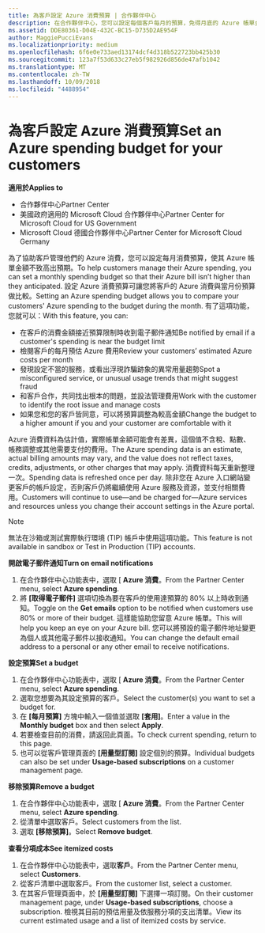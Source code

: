 ```yaml
---
title: 為客戶設定 Azure 消費預算 | 合作夥伴中心
description: 在合作夥伴中心，您可以設定每個客戶每月的預算，免得月底的 Azure 帳單金額讓他們很吃驚。
ms.assetid: DDE80361-D04E-432C-BC15-D735D2AE954F
author: MaggiePucciEvans
ms.localizationpriority: medium
ms.openlocfilehash: 6f6e0e733aed13174dcf4d318b522723bb425b30
ms.sourcegitcommit: 123a7f53d633c27eb5f982926d856de47afb1042
ms.translationtype: MT
ms.contentlocale: zh-TW
ms.lasthandoff: 10/09/2018
ms.locfileid: "4488954"
---
```

# <a name="set-an-azure-spending-budget-for-your-customers"></a><span data-ttu-id="78997-103">為客戶設定 Azure 消費預算</span><span class="sxs-lookup"><span data-stu-id="78997-103">Set an Azure spending budget for your customers</span></span>

**<span data-ttu-id="78997-104">適用於</span><span class="sxs-lookup"><span data-stu-id="78997-104">Applies to</span></span>**

-  <span data-ttu-id="78997-105">合作夥伴中心</span><span class="sxs-lookup"><span data-stu-id="78997-105">Partner Center</span></span>
-  <span data-ttu-id="78997-106">美國政府適用的 Microsoft Cloud 合作夥伴中心</span><span class="sxs-lookup"><span data-stu-id="78997-106">Partner Center for Microsoft Cloud for US Government</span></span>
-  <span data-ttu-id="78997-107">Microsoft Cloud 德國合作夥伴中心</span><span class="sxs-lookup"><span data-stu-id="78997-107">Partner Center for Microsoft Cloud Germany</span></span>

<span data-ttu-id="78997-108">為了協助客戶管理他們的 Azure 消費，您可以設定每月消費預算，使其 Azure 帳單金額不致高出預期。</span><span class="sxs-lookup"><span data-stu-id="78997-108">To help customers manage their Azure spending, you can set a monthly spending budget so that their Azure bill isn’t higher than they anticipated.</span></span> <span data-ttu-id="78997-109">設定 Azure 消費預算可讓您將客戶的 Azure 消費與當月份預算做比較。</span><span class="sxs-lookup"><span data-stu-id="78997-109">Setting an Azure spending budget allows you to compare your customers' Azure spending to the budget during the month.</span></span> <span data-ttu-id="78997-110">有了這項功能，您就可以：</span><span class="sxs-lookup"><span data-stu-id="78997-110">With this feature, you can:</span></span> 

-   <span data-ttu-id="78997-111">在客戶的消費金額接近預算限制時收到電子郵件通知</span><span class="sxs-lookup"><span data-stu-id="78997-111">Be notified by email if a customer's spending is near the budget limit</span></span>
-   <span data-ttu-id="78997-112">檢閱客戶的每月預估 Azure 費用</span><span class="sxs-lookup"><span data-stu-id="78997-112">Review your customers’ estimated Azure costs per month</span></span>
-   <span data-ttu-id="78997-113">發現設定不當的服務，或看出浮現詐騙跡象的異常用量趨勢</span><span class="sxs-lookup"><span data-stu-id="78997-113">Spot a misconfigured service, or unusual usage trends that might suggest fraud</span></span>
-   <span data-ttu-id="78997-114">和客戶合作，共同找出根本的問題，並設法管理費用</span><span class="sxs-lookup"><span data-stu-id="78997-114">Work with the customer to identify the root issue and manage costs</span></span>
-   <span data-ttu-id="78997-115">如果您和您的客戶皆同意，可以將預算調整為較高金額</span><span class="sxs-lookup"><span data-stu-id="78997-115">Change the budget to a higher amount if you and your customer are comfortable with it</span></span>

<span data-ttu-id="78997-116">Azure 消費資料為估計值，實際帳單金額可能會有差異，這個值不含稅、點數、帳務調整或其他需要支付的費用。</span><span class="sxs-lookup"><span data-stu-id="78997-116">The Azure spending data is an estimate, actual billing amounts may vary, and the value does not reflect taxes, credits, adjustments, or other charges that may apply.</span></span> <span data-ttu-id="78997-117">消費資料每天重新整理一次。</span><span class="sxs-lookup"><span data-stu-id="78997-117">Spending data is refreshed once per day.</span></span> <span data-ttu-id="78997-118">除非您在 Azure 入口網站變更客戶的帳戶設定，否則客戶仍將繼續使用 Azure 服務及資源，並支付相關費用。</span><span class="sxs-lookup"><span data-stu-id="78997-118">Customers will continue to use—and be charged for—Azure services and resources unless you change their account settings in the Azure portal.</span></span> 

> [!NOTE]  
> <span data-ttu-id="78997-119">無法在沙箱或測試實際執行環境 (TIP) 帳戶中使用這項功能。</span><span class="sxs-lookup"><span data-stu-id="78997-119">This feature is not available in sandbox or Test in Production (TIP) accounts.</span></span>

**<span data-ttu-id="78997-120">開啟電子郵件通知</span><span class="sxs-lookup"><span data-stu-id="78997-120">Turn on email notifications</span></span>**
1.  <span data-ttu-id="78997-121">在合作夥伴中心功能表中，選取 [ **Azure 消費**。</span><span class="sxs-lookup"><span data-stu-id="78997-121">From the Partner Center menu, select **Azure spending**.</span></span>
2.  <span data-ttu-id="78997-122">將 **\[取得電子郵件\]** 選項切換為要在客戶的使用達預算的 80% 以上時收到通知。</span><span class="sxs-lookup"><span data-stu-id="78997-122">Toggle on the **Get emails** option to be notified when customers use 80% or more of their budget.</span></span> <span data-ttu-id="78997-123">這樣能協助您留意 Azure 帳單。</span><span class="sxs-lookup"><span data-stu-id="78997-123">This will help you keep an eye on your Azure bill.</span></span> <span data-ttu-id="78997-124">您可以將預設的電子郵件地址變更為個人或其他電子郵件以接收通知。</span><span class="sxs-lookup"><span data-stu-id="78997-124">You can change the default email address to a personal or any other email to receive notifications.</span></span>

**<span data-ttu-id="78997-125">設定預算</span><span class="sxs-lookup"><span data-stu-id="78997-125">Set a budget</span></span>**
1.  <span data-ttu-id="78997-126">在合作夥伴中心功能表中，選取 [ **Azure 消費**。</span><span class="sxs-lookup"><span data-stu-id="78997-126">From the Partner Center menu, select **Azure spending**.</span></span>
2.  <span data-ttu-id="78997-127">選取您想要為其設定預算的客戶。</span><span class="sxs-lookup"><span data-stu-id="78997-127">Select the customer(s) you want to set a budget for.</span></span> 
3. <span data-ttu-id="78997-128">在 **\[每月預算\]** 方塊中輸入一個值並選取 **\[套用\]**。</span><span class="sxs-lookup"><span data-stu-id="78997-128">Enter a value in the **Monthly budget** box and then select **Apply**.</span></span>
4.  <span data-ttu-id="78997-129">若要檢查目前的消費，請返回此頁面。</span><span class="sxs-lookup"><span data-stu-id="78997-129">To check current spending, return to this page.</span></span>
5.  <span data-ttu-id="78997-130">也可以從客戶管理頁面的 **\[用量型訂閱\]** 設定個別的預算。</span><span class="sxs-lookup"><span data-stu-id="78997-130">Individual budgets can also be set under **Usage-based subscriptions** on a customer management page.</span></span>

**<span data-ttu-id="78997-131">移除預算</span><span class="sxs-lookup"><span data-stu-id="78997-131">Remove a budget</span></span>**
1.  <span data-ttu-id="78997-132">在合作夥伴中心功能表中，選取 [ **Azure 消費**。</span><span class="sxs-lookup"><span data-stu-id="78997-132">From the Partner Center menu, select **Azure spending**.</span></span>
2.  <span data-ttu-id="78997-133">從清單中選取客戶。</span><span class="sxs-lookup"><span data-stu-id="78997-133">Select customers from the list.</span></span>
3.  <span data-ttu-id="78997-134">選取 **\[移除預算\]**。</span><span class="sxs-lookup"><span data-stu-id="78997-134">Select **Remove budget**.</span></span>

**<span data-ttu-id="78997-135">查看分項成本</span><span class="sxs-lookup"><span data-stu-id="78997-135">See itemized costs</span></span>**
1.  <span data-ttu-id="78997-136">在合作夥伴中心功能表中，選取**客戶**。</span><span class="sxs-lookup"><span data-stu-id="78997-136">From the Partner Center menu, select **Customers**.</span></span>
2.  <span data-ttu-id="78997-137">從客戶清單中選取客戶。</span><span class="sxs-lookup"><span data-stu-id="78997-137">From the customer list, select a customer.</span></span>
3.  <span data-ttu-id="78997-138">在其客戶管理頁面中，於 **\[用量型訂閱\]** 下選擇一項訂閱。</span><span class="sxs-lookup"><span data-stu-id="78997-138">On their customer management page, under **Usage-based subscriptions**, choose a subscription.</span></span> <span data-ttu-id="78997-139">檢視其目前的預估用量及依服務分項的支出清單。</span><span class="sxs-lookup"><span data-stu-id="78997-139">View its current estimated usage and a list of itemized costs by service.</span></span>


 

 



